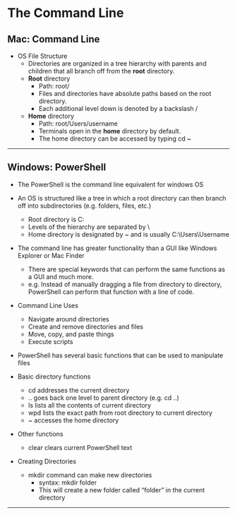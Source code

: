 # The Command Line

## Mac: Command Line

- OS File Structure
  - Directories are organized in a tree hierarchy with parents and children that all branch off from the **root** directory.
  - **Root** directory
    - Path:  root/
    - Files and directories have absolute paths based on the root directory.
    - Each additional level down is denoted by a backslash /
  - **Home** directory  
    - Path:  root/Users/username
    - Terminals open in the **home** directory by default.
    - The home directory can be accessed by typing cd ~
    

---

## Windows: PowerShell

-	The PowerShell is the command line equivalent for windows OS
  - An OS is structured like a tree in which a root directory can then branch off into subdirectories (e.g. folders, files, etc.)
    - Root directory is C:
    - Levels of the hierarchy are separated by \
    - Home directory is designated by ~ and is usually C:\Users\Username

  - The command line has greater functionality than a GUI like Windows Explorer or Mac Finder
    - There are special keywords that can perform the same functions as a GUI and much more.
    - e.g.  Instead of manually dragging a file from directory to directory, PowerShell can perform that function with a line of code.
  
  - Command Line Uses
    - Navigate around directories
    - Create and remove directories and files
    - Move, copy, and paste things
    - Execute scripts

-	PowerShell has several basic functions that can be used to manipulate files
  - Basic directory functions
    - cd  addresses the current directory
    - ..	goes back one level to parent directory (e.g. cd ..)
    - ls	lists all the contents of current directory
    - wpd	lists the exact path from root directory to current directory
    - ~	accesses the home directory

  - Other functions
    - clear	clears current PowerShell text

- Creating Directories
  - mkdir command can make new directories
    - syntax:  mkdir folder
    - This will create a new folder called “folder” in the current directory

---
